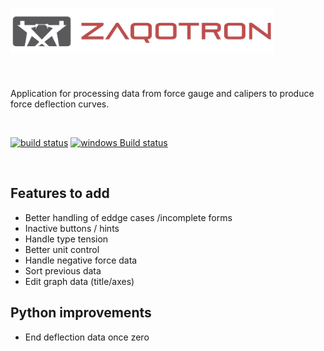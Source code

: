 
<a href="https://github.com/feross/standard"><img src="https://raw.githubusercontent.com/hickmanz/zaqotron/master/logo/zaqotron-logo.png" alt="Standard JavaScript" height="70"></a>
=================
<br>

Application for processing data from force gauge and calipers to produce force deflection curves.

<br>

[![build status](https://api.travis-ci.org/hickmanz/makeworking.svg?branch=master)](https://travis-ci.org/hickmanz/makeworking.svg?branch=master)
[![windows Build status](https://img.shields.io/appveyor/ci/jprichardson/node-fs-extra/master.svg?label=windows%20build)](https://ci.appveyor.com/project/jprichardson/node-fs-extra/branch/master)

<br>

Features to add
----

- Better handling of eddge cases /incomplete forms
- Inactive buttons / hints
- Handle type tension
- Better unit control
- Handle negative force data
- Sort previous data
- Edit graph data (title/axes)

Python improvements
----

- End deflection data once zero

